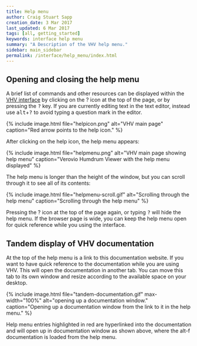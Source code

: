 ```yaml
---
title: Help menu
author: Craig Stuart Sapp
creation_date: 3 Mar 2017
last_updated: 6 Mar 2017
tags: [all, getting_started]
keywords: interface help menu
summary: "A Description of the VHV help menu."
sidebar: main_sidebar
permalink: /interface/help_menu/index.html
---
```


## Opening and closing the help menu ##

A brief list of commands and other resources can be displayed within
the [VHV interface](http://verovio.humdrum.org) by clicking on the
<span class="question">?</span> icon at the top of the page, or by
pressing the <kbd>?</kbd> key.  If you are currently editing text
in the text editor, instead use <kbd>alt</kbd>+<kbd>?</kbd> to avoid
typing a question mark in the editor.

{% include image.html
	file="helpicon.png"
	alt="VHV main page"
	caption="Red arrow points to the help icon."
%}

After clicking on the help icon, the help menu appears:

{% include image.html
	file="helpmenu.png"
	alt="VHV main page showing help menu"
	caption="Verovio Humdrum Viewer with the help menu displayed"
%}

The help menu is longer than the height of the window, but you can
scroll through it to see all of its contents:


{% include image.html
	file="helpmenu-scroll.gif"
	alt="Scrolling through the help menu"
	caption="Scrolling through the help menu"
%}


Pressing the <span class="question">?</span> icon at the top of the
page again, or typing <kbd>?</kbd> will hide the help menu.  If the
browser page is wide, you can keep the help menu open for quick
reference while you using the interface.

## Tandem display of VHV documentation ##

At the top of the help menu is a link to this documentation website.
If you want to have quick reference to the documentation while you
are using VHV.  This will open the documentation in another tab.
You can move this tab to its own window and resize according to the
available space on your desktop.

{% include image.html
	file="tandem-documentation.gif"
	max-width="100%"
	alt="opening up a documentation window."
	caption="Opening up a documentation window from the link to it in the help menu."
%}

Help menu entries highlighted in red are hyperlinked into the
documentation and will open up in documentation window as shown
above, where the <span class="keypress">alt-f</span> documentation
is loaded from the help menu.



